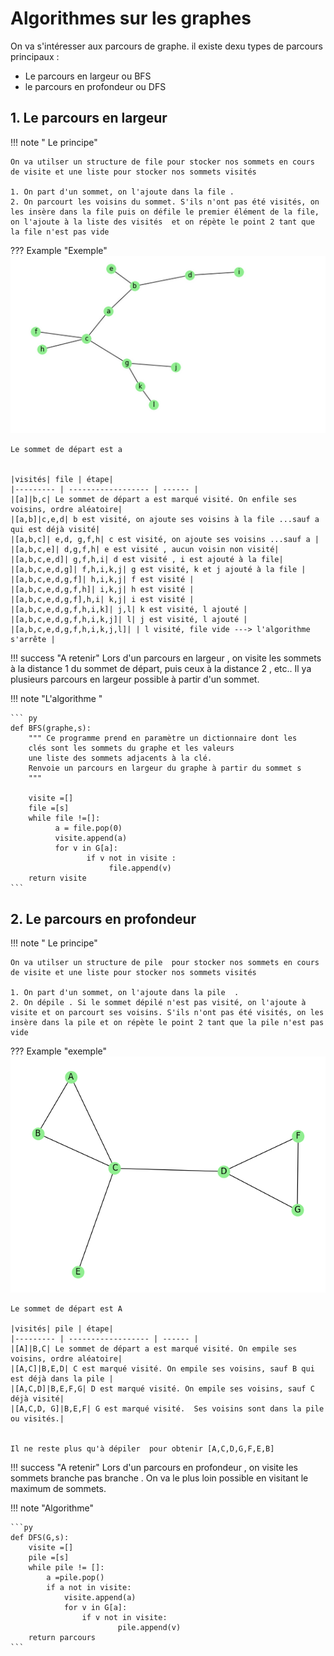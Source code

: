 # Algorithmes sur les graphes 

On va s'intéresser aux parcours de graphe. il existe dexu types de parcours principaux : 

* Le parcours en largeur   ou BFS
* le parcours en profondeur ou DFS

## 1. Le parcours en largeur 

!!! note " Le principe" 

    On va utilser un structure de file pour stocker nos sommets en cours de visite et une liste pour stocker nos sommets visités

    1. On part d'un sommet, on l'ajoute dans la file .
    2. On parcourt les voisins du sommet. S'ils n'ont pas été visités, on les insère dans la file puis on défile le premier élément de la file, on l'ajoute à la liste des visités  et on répète le point 2 tant que la file n'est pas vide 

??? Example  "Exemple"
    ![alt text](images/graphe.png)


    Le sommet de départ est a
  

    |visités| file | étape|
    |--------- | ------------------ | ------ |
    |[a]|b,c| Le sommet de départ a est marqué visité. On enfile ses voisins, ordre aléatoire|
    |[a,b]|c,e,d| b est visité, on ajoute ses voisins à la file ...sauf a qui est déjà visité|
    |[a,b,c]| e,d, g,f,h| c est visité, on ajoute ses voisins ...sauf a |
    |[a,b,c,e]| d,g,f,h| e est visité , aucun voisin non visité|
    |[a,b,c,e,d]| g,f,h,i| d est visité , i est ajouté à la file|
    |[a,b,c,e,d,g]| f,h,i,k,j| g est visité, k et j ajouté à la file |
    |[a,b,c,e,d,g,f]| h,i,k,j| f est visité |
    |[a,b,c,e,d,g,f,h]| i,k,j| h est visité |
    |[a,b,c,e,d,g,f],h,i| k,j| i est visité |
    |[a,b,c,e,d,g,f,h,i,k]| j,l| k est visité, l ajouté |
    |[a,b,c,e,d,g,f,h,i,k,j]| l| j est visité, l ajouté |
    |[a,b,c,e,d,g,f,h,i,k,j,l]| | l visité, file vide ---> l'algorithme s'arrête |


!!! success "A retenir"
    Lors d'un parcours en largeur , on visite les sommets à la distance 1 du sommet de départ, puis ceux à la distance 2 , etc.. Il ya plusieurs parcours en largeur possible à partir d'un sommet.

!!! note "L'algorithme "

    ``` py
    def BFS(graphe,s):
        """ Ce programme prend en paramètre un dictionnaire dont les    
        clés sont les sommets du graphe et les valeurs 
        une liste des sommets adjacents à la clé.
        Renvoie un parcours en largeur du graphe à partir du sommet s
        """
        
        visite =[]
        file =[s]
        while file !=[]:
              a = file.pop(0)
              visite.append(a)
              for v in G[a]:
                     if v not in visite :
                          file.append(v)
        return visite
    ```

  



## 2. Le parcours en profondeur

!!! note " Le principe" 

    On va utilser un structure de pile  pour stocker nos sommets en cours de visite et une liste pour stocker nos sommets visités

    1. On part d'un sommet, on l'ajoute dans la pile  . 
    2. On dépile . Si le sommet dépilé n'est pas visité, on l'ajoute à visite et on parcourt ses voisins. S'ils n'ont pas été visités, on les insère dans la pile et on répète le point 2 tant que la pile n'est pas vide 

??? Example "exemple"
    ![alt text](images/graProf.png)

    Le sommet de départ est A

    |visités| pile | étape|
    |--------- | ------------------ | ------ |
    |[A]|B,C| Le sommet de départ a est marqué visité. On empile ses voisins, ordre aléatoire|
    |[A,C]|B,E,D| C est marqué visité. On empile ses voisins, sauf B qui est déjà dans la pile |
    |[A,C,D]|B,E,F,G| D est marqué visité. On empile ses voisins, sauf C déjà visité|
    |[A,C,D, G]|B,E,F| G est marqué visité.  Ses voisins sont dans la pile ou visités.|


    Il ne reste plus qu'à dépiler  pour obtenir [A,C,D,G,F,E,B]

!!! success "A retenir"
    Lors d'un parcours en profondeur , on visite les sommets branche pas branche . On va le plus loin possible en visitant le maximum de sommets.


!!! note "Algorithme"

    ```py 
    def DFS(G,s):
        visite =[]
        pile =[s]
        while pile != []:        
            a =pile.pop()
            if a not in visite:
                visite.append(a)
                for v in G[a]:
                    if v not in visite:
                            pile.append(v)
        return parcours
    ```


